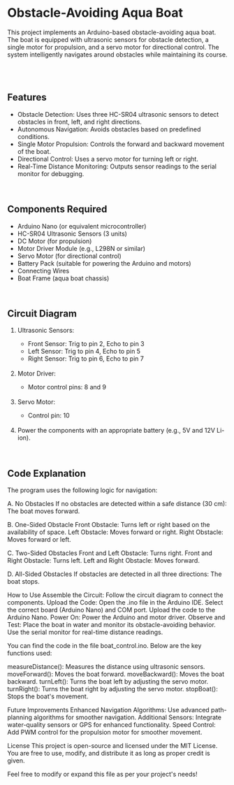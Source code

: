<h1>Obstacle-Avoiding Aqua Boat</h1>
<p>
  This project implements an Arduino-based obstacle-avoiding aqua boat. The boat is equipped with ultrasonic sensors for obstacle detection, a single motor for propulsion, and a servo motor for directional control. The system intelligently navigates around obstacles while maintaining its course.
</p>
<br>
<br>

<h2>Features</h2>
<ul>
  <li>
    Obstacle Detection: Uses three HC-SR04 ultrasonic sensors to detect obstacles in front, left, and right directions.
  </li>
  <li>
    Autonomous Navigation: Avoids obstacles based on predefined conditions.
  </li>
  <li>
    Single Motor Propulsion: Controls the forward and backward movement of the boat.
  </li>
  <li>
    Directional Control: Uses a servo motor for turning left or right.
  </li>
  <li>
    Real-Time Distance Monitoring: Outputs sensor readings to the serial monitor for debugging.
  </li>
</ul>
<br>


<h2>Components Required</h2>
<ul>
  <li>
    Arduino Nano (or equivalent microcontroller)
  </li>
  <li>
    HC-SR04 Ultrasonic Sensors (3 units)
  </li>
  <li>
    DC Motor (for propulsion)
  </li>
  <li>
    Motor Driver Module (e.g., L298N or similar)
  </li>
  <li>
    Servo Motor (for directional control)
  </li>
  <li>
    Battery Pack (suitable for powering the Arduino and motors)
  </li>
  <li>
    Connecting Wires
  </li>
  <li>
    Boat Frame (aqua boat chassis)
  </li>
</ul>
<br>


<h2>Circuit Diagram</h2>
<ol>
  <li>
    Ultrasonic Sensors:
  </li>
  <ul>
    <li>
      Front Sensor: Trig to pin 2, Echo to pin 3
    </li>
    <li>
      Left Sensor: Trig to pin 4, Echo to pin 5
    </li>
    <li>
      Right Sensor: Trig to pin 6, Echo to pin 7
    </li>
  </ul><br>
  <li>Motor Driver:</li>
  <ul><li>Motor control pins: 8 and 9</li></ul><br>
  <li>Servo Motor:</li>
  <ul><li>Control pin: 10</li></ul>  <br>
  <li>Power the components with an appropriate battery (e.g., 5V and 12V Li-ion).</li>
</ol>
<br>


<h2>Code Explanation</h2>
The program uses the following logic for navigation:

A. No Obstacles
If no obstacles are detected within a safe distance (30 cm):
The boat moves forward.

B. One-Sided Obstacle
Front Obstacle: Turns left or right based on the availability of space.
Left Obstacle: Moves forward or right.
Right Obstacle: Moves forward or left.

C. Two-Sided Obstacles
Front and Left Obstacle: Turns right.
Front and Right Obstacle: Turns left.
Left and Right Obstacle: Moves forward.

D. All-Sided Obstacles
If obstacles are detected in all three directions:
The boat stops.



How to Use
Assemble the Circuit:
Follow the circuit diagram to connect the components.
Upload the Code:
Open the .ino file in the Arduino IDE.
Select the correct board (Arduino Nano) and COM port.
Upload the code to the Arduino Nano.
Power On:
Power the Arduino and motor driver.
Observe and Test:
Place the boat in water and monitor its obstacle-avoiding behavior.
Use the serial monitor for real-time distance readings.


You can find the code in the file boat_control.ino. Below are the key functions used:

measureDistance(): Measures the distance using ultrasonic sensors.
moveForward(): Moves the boat forward.
moveBackward(): Moves the boat backward.
turnLeft(): Turns the boat left by adjusting the servo motor.
turnRight(): Turns the boat right by adjusting the servo motor.
stopBoat(): Stops the boat's movement.



Future Improvements
Enhanced Navigation Algorithms: Use advanced path-planning algorithms for smoother navigation.
Additional Sensors: Integrate water-quality sensors or GPS for enhanced functionality.
Speed Control: Add PWM control for the propulsion motor for smoother movement.


License
This project is open-source and licensed under the MIT License. You are free to use, modify, and distribute it as long as proper credit is given.

Feel free to modify or expand this file as per your project's needs!






